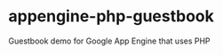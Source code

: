 appengine-php-guestbook
================================

Guestbook demo for Google App Engine that uses PHP
